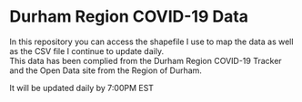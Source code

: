 # Durham Region COVID-19 Data
In this repository you can access the shapefile I use to map the data as well as the CSV file I continue to update daily.  
This data has been complied from the Durham Region COVID-19 Tracker and the Open Data site from the Region of Durham.

It will be updated daily by 7:00PM EST
